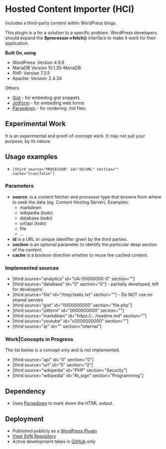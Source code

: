 # Hosted Content Importer (HCI)

Includes a third-party content within WordPress blogs.

This plugin is a for a solution to a specific problem.
WordPress developers should expand the **$processor->fetch()** interface to make it work for their application.

**Built On, using**

 * WordPress: Version 4.9.8
 * MariaDB Version 10.1.35-MariaDB
 * PHP: Version 7.3.5
 * Apache: Version: 2.4.34


Others

 * [Gist](https://gist.github.com/) - for embeding gist snippets
 * [JotForm](https://jotform.com/) - for embeding web forms
 * [Parsedown](https://github.com/erusev/parsedown) - for rendering .md files


## Experimental Work

It is an experimental and proof-of-concept work. It may not suit your purpose, by its nature.


## Usage examples

 * `[third source="PROCESSOR" id="ID/URL" section="" cache="true|false"]`


### Parameters

 * **source**: is a content fetcher and processor type that knowns from where to seek the data (eg. Content Hosting Server). Examples:
   - markdown
   - wikipedia (todo)
   - database (todo)
   - url/api (todo)
   - file
   - ...
 * **id** is a URL or unique identifier given by the third parties.
 * **section** is an optional parameter to identify the particular deep section of the content.
 * **cache** is a boolean directive whether to reuse the cached content.


### Implemented sources

 * [third source="analytics" id="UA-00000000-0" section=""]
 * [third source="database" id="0" section="0"] - partially developed, left for developers
 * [third source="file" id="/tmp/static.txt" section=""] - Do NOT use on shared servers
 * [third source="gist" id="0000000000" section="file.php"]
 * [third source="jotform" id="0000000000" section=""]
 * [third source="markdown" id="https://.../readme.md" section=""]
 * [third source="youtube" id="v0000000000" section=""]
 * [third source="qr" id="" section="internal"]


### Work|Concepts in Progress

The list below is a concept only and is not implemented.

 * [third source="api" id="0" section="0"]
 * [third source="url" id="0" section="0"]
 * [third source="wikipedia" id="PHP" section="Security"]
 * [third source="wikipedia" id="At_sign" section="Programming"]


## Dependency

 * Uses [Parsedown](http://parsedown.org) to mark down the HTML output.


## Deployment

 * Published publicly as a [WordPress Plugin](https://wordpress.org/plugins/hosted-content-importer/)
 * [View SVN Repository](https://plugins.svn.wordpress.org/hosted-content-importer/)
 * Active development takes in [GitHub](https://github.com/bimalpoudel/hosted-content-importer) only
